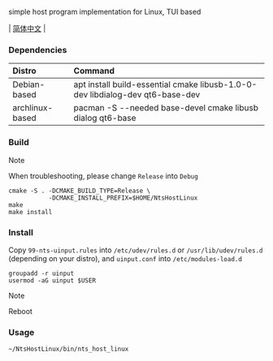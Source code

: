 simple host program implementation for Linux, TUI based

| [简体中文](/host-linux/README-chn.md) |

### Dependencies

| Distro             | Command                                                                       |
| :------------------| :---------------------------------------------------------------------------- |
| Debian-based       | apt install build-essential cmake libusb-1.0-0-dev libdialog-dev qt6-base-dev |
| archlinux-based    | pacman -S --needed base-devel cmake libusb dialog qt6-base                    |

### Build

> [!NOTE]
>
> When troubleshooting, please change `Release` into `Debug`

```shell
cmake -S . -DCMAKE_BUILD_TYPE=Release \
           -DCMAKE_INSTALL_PREFIX=$HOME/NtsHostLinux
make
make install
```

### Install

Copy `99-nts-uinput.rules` into `/etc/udev/rules.d` or `/usr/lib/udev/rules.d` (depending on your distro), and `uinput.conf` into `/etc/modules-load.d`

```shell
groupadd -r uinput
usermod -aG uinput $USER
```

> [!NOTE]
>
> Reboot

### Usage

```shell
~/NtsHostLinux/bin/nts_host_linux
```

